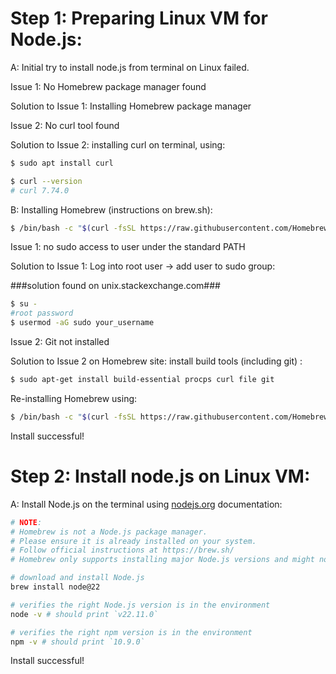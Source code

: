 # Step 1: Preparing Linux VM for Node.js:

A: Initial try to install node.js from terminal on Linux failed. 

Issue 1: No Homebrew package manager found

Solution to Issue 1: Installing Homebrew package manager

Issue 2: No curl tool found

Solution to Issue 2: installing curl on terminal, using:

```bash
$ sudo apt install curl

$ curl --version
# curl 7.74.0
```

B: Installing Homebrew (instructions on brew.sh):

```bash
$ /bin/bash -c "$(curl -fsSL https://raw.githubusercontent.com/Homebrew/install/HEAD/install.sh)"
```

Issue 1: no sudo access to user under the standard PATH

Solution to Issue 1:  Log into root user → add user to sudo group:

###solution found on unix.stackexchange.com###

```bash
$ su -
#root password
$ usermod -aG sudo your_username
```

Issue 2: Git not installed

Solution to Issue 2 on Homebrew site: install build tools (including git) :

```bash
$ sudo apt-get install build-essential procps curl file git
```

Re-installing Homebrew using:

```bash
$ /bin/bash -c "$(curl -fsSL https://raw.githubusercontent.com/Homebrew/install/HEAD/install.sh)"
```

Install successful!

# Step 2: Install node.js on Linux VM:

A: Install Node.js on the terminal using [nodejs.org](http://nodejs.org) documentation:

```bash
# NOTE:
# Homebrew is not a Node.js package manager.
# Please ensure it is already installed on your system.
# Follow official instructions at https://brew.sh/
# Homebrew only supports installing major Node.js versions and might not support the latest Node.js version from the 22 release line.

# download and install Node.js
brew install node@22

# verifies the right Node.js version is in the environment
node -v # should print `v22.11.0`

# verifies the right npm version is in the environment
npm -v # should print `10.9.0`
```

Install successful!

